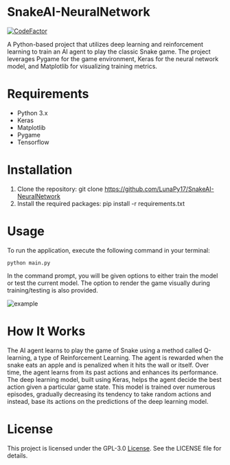 SnakeAI-NeuralNetwork
=======
[![CodeFactor](https://www.codefactor.io/repository/github/lunapy17/snakeai-neuralnetwork/badge)](https://www.codefactor.io/repository/github/lunapy17/snakeai-neuralnetwork)

A Python-based project that utilizes deep learning and reinforcement learning to train an AI agent to play the classic Snake game. The project leverages Pygame for the game environment, Keras for the neural network model, and Matplotlib for visualizing training metrics.

# Requirements

* Python 3.x
* Keras
* Matplotlib
* Pygame
* Tensorflow


# Installation

1. Clone the repository: git clone https://github.com/LunaPy17/SnakeAI-NeuralNetwork
2. Install the required packages: pip install -r requirements.txt

# Usage

To run the application, execute the following command in your terminal:

```
python main.py
```
In the command prompt, you will be given options to either train the model or test the current model. The option to render the game visually during training/testing is also provided.

![example](https://github.com/LunaPy17/SnakeAI-NeuralNetwork/assets/69711934/597efed9-cd91-4f39-b0ec-1920d8a47acc)

# How It Works

The AI agent learns to play the game of Snake using a method called Q-learning, a type of Reinforcement Learning. The agent is rewarded when the snake eats an apple and is penalized when it hits the wall or itself. Over time, the agent learns from its past actions and enhances its performance. The deep learning model, built using Keras, helps the agent decide the best action given a particular game state. This model is trained over numerous episodes, gradually decreasing its tendency to take random actions and instead, base its actions on the predictions of the deep learning model.

# License

This project is licensed under the GPL-3.0 [License](https://github.com/LunaPy17/SnakeAI-NeuralNetwork/blob/main/LICENSE). See the LICENSE file for details.
